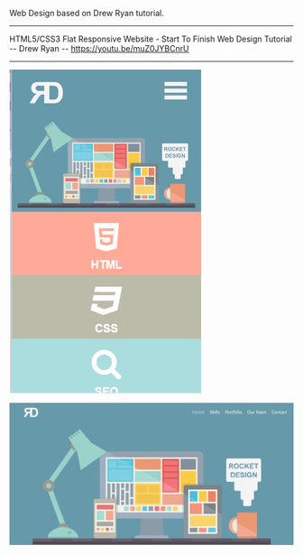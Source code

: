Web Design based on Drew Ryan tutorial. 

---------------------------

HTML5/CSS3 Flat Responsive Website - Start To Finish Web Design Tutorial
-- Drew Ryan --
https://youtu.be/muZ0JYBCnrU

---------------------------
![Mobile Image](https://github.com/PhungDucMinh/Web---RD-Tutorail/blob/master/img/mobile-visual.png)

![Mobile Image](https://github.com/PhungDucMinh/Web---RD-Tutorail/blob/master/img/desktop-visual.png)